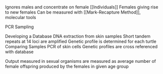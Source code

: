 Ignores males and concentrate on female [[Individuals]]
Females giving rise to new females
Can be measured with [[Mark-Recapture Method]], molecular tools

PCR Sampling

Developing a Database
	DNA extraction from skin samples
	Short tandem repeats at 14 loci are amplified
	Genetic profile is determined for each turtle
Comparing Samples
	PCR of skin cells
	Genetic profiles are cross referenced with database

Output measured in sexual organisms are measured as average number of female offspring produced by the females in given age group
